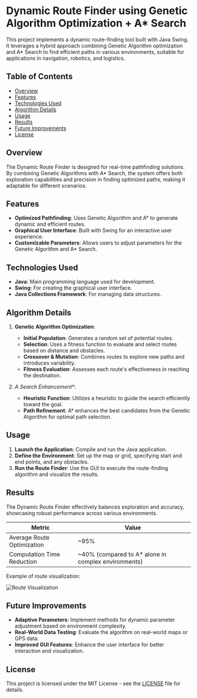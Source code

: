 # Dynamic Route Finder using Genetic Algorithm Optimization + A* Search

This project implements a dynamic route-finding tool built with Java Swing. It leverages a hybrid approach combining Genetic Algorithm optimization and A* Search to find efficient paths in various environments, suitable for applications in navigation, robotics, and logistics.

## Table of Contents
- [Overview](#overview)
- [Features](#features)
- [Technologies Used](#technologies-used)
- [Algorithm Details](#algorithm-details)
- [Usage](#usage)
- [Results](#results)
- [Future Improvements](#future-improvements)
- [License](#license)

## Overview
The Dynamic Route Finder is designed for real-time pathfinding solutions. By combining Genetic Algorithms with A* Search, the system offers both exploration capabilities and precision in finding optimized paths, making it adaptable for different scenarios.

## Features
- **Optimized Pathfinding**: Uses Genetic Algorithm and A* to generate dynamic and efficient routes.
- **Graphical User Interface**: Built with Swing for an interactive user experience.
- **Customizable Parameters**: Allows users to adjust parameters for the Genetic Algorithm and A* Search.

## Technologies Used
- **Java**: Main programming language used for development.
- **Swing**: For creating the graphical user interface.
- **Java Collections Framework**: For managing data structures.

## Algorithm Details
1. **Genetic Algorithm Optimization**:
   - **Initial Population**: Generates a random set of potential routes.
   - **Selection**: Uses a fitness function to evaluate and select routes based on distance and obstacles.
   - **Crossover & Mutation**: Combines routes to explore new paths and introduces variability.
   - **Fitness Evaluation**: Assesses each route's effectiveness in reaching the destination.

2. **A* Search Enhancement**:
   - **Heuristic Function**: Utilizes a heuristic to guide the search efficiently toward the goal.
   - **Path Refinement**: A* enhances the best candidates from the Genetic Algorithm for optimal path selection.

## Usage
1. **Launch the Application**: Compile and run the Java application.
2. **Define the Environment**: Set up the map or grid, specifying start and end points, and any obstacles.
3. **Run the Route Finder**: Use the GUI to execute the route-finding algorithm and visualize the results.

## Results
The Dynamic Route Finder effectively balances exploration and accuracy, showcasing robust performance across various environments.

| Metric        | Value        |
|---------------|--------------|
| Average Route Optimization | ~95% |
| Computation Time Reduction | ~40% (compared to A* alone in complex environments) |

Example of route visualization:

![Route Visualization](images/route_visualization.png)

## Future Improvements
- **Adaptive Parameters**: Implement methods for dynamic parameter adjustment based on environment complexity.
- **Real-World Data Testing**: Evaluate the algorithm on real-world maps or GPS data.
- **Improved GUI Features**: Enhance the user interface for better interaction and visualization.

## License
This project is licensed under the MIT License - see the [LICENSE](LICENSE) file for details.
